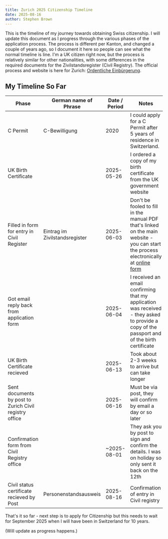 ```yaml
---
title: Zurich 2025 Citizenship Timeline
date: 2025-08-16
author: Stephen Brown
---
```


This is the timeline of my journey towards obtaining Swiss citizenship. I will update this document as I progress through the various phases of the application process.
The process is different per Kanton, and changed a couple of years ago, so I document it here so people can see what the normal timeline is line.
I'm a UK citizen right now, but the process is relatively similar for other nationalities, with some differences in the required documents for the Zivilstandsregister (Civil Registry).
The official process and website is here for Zurich: [Ordentliche Einbürgerung](https://www.zh.ch/de/migration-integration/einbuergerung/ordentliche-einbuergerung.html).

## My Timeline So Far

| Phase | German name of Phrase | Date / Period | Notes |
| ----- | --------------------- | --------------| ------|
| C Permit | C-Bewilligung| 2020 | I could apply for a C Permit after 5 years of residence in Switzerland. |
| UK Birth Certificate |  | 2025-05-26 | I ordered a copy of my birth certificate from the UK government website |
| Filled in form for entry in Civil Register | Eintrag im Zivilstandsregister | 2025-06-03 | Don't be fooled to fill in the manual PDF that's linked on the main website - you can start the process electronically at [online form](https://www.stadt-zuerich.ch/de/lebenslagen/einwohner-services/einbuergerung/registrierung-im-zivilstandsregister.html) |
| Got email reply back from application form | | 2025-06-04 | I received an email confirming that my application was received - they asked to provide a copy of the passport and of the birth certificate |
| UK Birth Certificate recieved |  | 2025-06-13 | Took about 2-3 weeks to arrive but can take longer |
| Sent documents by post to Zurich Civil registry office |  | 2025-06-16 | Must be via post, they will confirm by email a day or so later |
| Confirmation form from Civil Registry office |  | ~2025-08-01 | They ask you by post to sign and confirm the details. I was on holiday so only sent it back on the 12th |
| Civil status certificate recieved by Post | Personenstandsausweis | 2025-08-16 | Confirmation of entry in Civil registry |

That's it so far - next step is to apply for Citizenship but this needs to wait for September 2025 when I will have been in Switzerland for 10 years.

(Will update as progress happens.)
